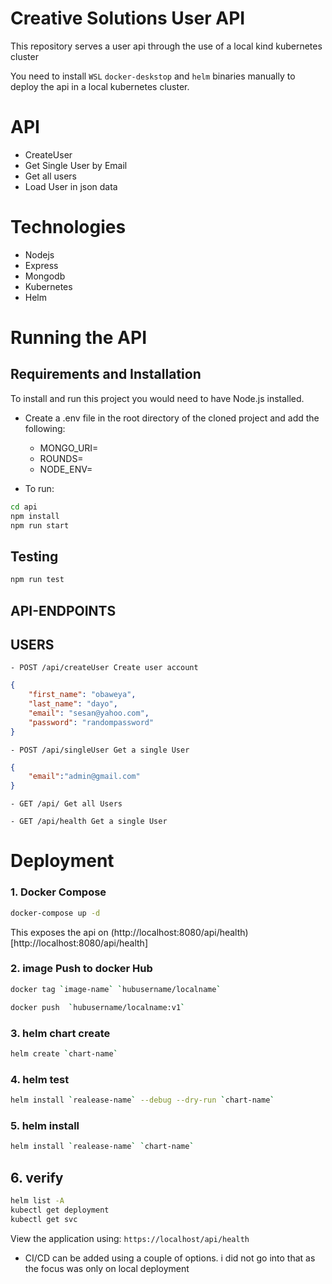 # Creative Solutions User API
This repository serves a user api through the use of a local kind kubernetes cluster

You need to install  `WSL` `docker-deskstop`  and `helm` binaries manually to deploy the api in a local kubernetes cluster.


# API
- CreateUser
- Get Single User by Email
- Get all users
- Load User in json data

# Technologies
- Nodejs
- Express
- Mongodb
- Kubernetes
- Helm


# Running the API
## Requirements and Installation

To install and run this project you would need to have Node.js installed.

- Create a .env file in the root directory of the cloned project and add the following:
  - MONGO_URI=<mongouri>
  - ROUNDS=<Number of rounds to hash password>
  - NODE_ENV=<nodeenvironment>

- To run:

```sh
cd api
npm install
npm run start
```

## Testing

```sh
npm run test
```

## API-ENDPOINTS

   ## USERS
   
`- POST /api/createUser Create user account`

```json
{
	"first_name": "obaweya",
	"last_name": "dayo",
	"email": "sesan@yahoo.com",
	"password": "randompassword"
}
```

`- POST /api/singleUser Get a single User`

```json
{
	"email":"admin@gmail.com"
}
```

`- GET /api/ Get all Users`

`- GET /api/health Get a single User`


# Deployment
### 1. Docker Compose
```sh
docker-compose up -d
```
This exposes the api on (http://localhost:8080/api/health)[http://localhost:8080/api/health]


### 2. image Push to docker Hub

```sh
docker tag `image-name` `hubusername/localname`
```
```sh
docker push  `hubusername/localname:v1`
```

### 3. helm chart create

```sh
helm create `chart-name`
```

### 4. helm test
```sh
helm install `realease-name` --debug --dry-run `chart-name`
```


### 5. helm install

```sh
helm install `realease-name` `chart-name`
```


## 6. verify
```sh
helm list -A
kubectl get deployment 
kubectl get svc
```

View the application using:
`https://localhost/api/health`


- CI/CD can be added using a couple of options. i did not go into that as the focus was only on local deployment
